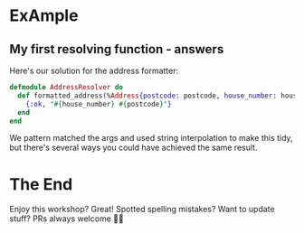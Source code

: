 # ExAmple

## My first resolving function - answers

Here's our solution for the address formatter:

```elixir
defmodule AddressResolver do
  def formatted_address(%Address{postcode: postcode, house_number: house_number}, _args, _info) do
    {:ok, "#{house_number} #{postcode}"}
  end
end
```

We pattern matched the args and used string interpolation to make this tidy, but there's several ways you could have achieved the same result.

# The End

Enjoy this workshop? Great! Spotted spelling mistakes? Want to update stuff? PRs always welcome 👍🏼

